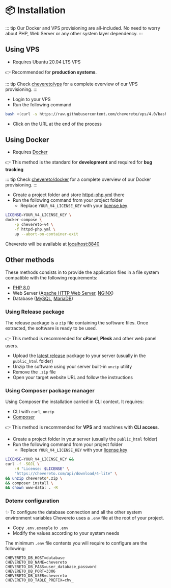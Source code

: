 # 📦 Installation

::: tip
Our Docker and VPS provisioning are all-included. No need to worry about PHP, Web Server or any other system layer dependency.
:::

## Using VPS

* Requires Ubuntu 20.04 LTS VPS

👉 Recommended for **production systems**.

::: tip
Check [chevereto/vps](https://github.com/chevereto/vps) for a complete overview of our VPS provisioning.
:::

* Login to your VPS
* Run the following command

```sh
bash <(curl -s https://raw.githubusercontent.com/chevereto/vps/4.0/bash.sh)
```

* Click on the URL at the end of the process

## Using Docker

* Requires [Docker](https://docs.docker.com/get-docker/)

👉 This method is the standard for **development** and required for **bug tracking**

::: tip
Check [chevereto/docker](https://github.com/chevereto/docker) for a complete overview of our Docker provisioning.
:::

* Create a project folder and store [httpd-php.yml](https://raw.githubusercontent.com/chevereto/docker/4.0/httpd-php.yml) there
* Run the following command from your project folder
  * Replace `YOUR_V4_LICENSE_KEY` with your [license key](https://chevereto.com/panel/license)

```sh
LICENSE=YOUR_V4_LICENSE_KEY \
docker-compose \
    -p chevereto-v4 \
    -f httpd-php.yml \
    up --abort-on-container-exit
```

Chevereto will be available at [localhost:8840](http://localhost:8840)

## Other methods

These methods consists in to provide the application files in a file system compatible with the following requirements:

* [PHP 8.0](https://www.php.net/releases/8.0)
* Web Server ([Apache HTTP Web Server](https://httpd.apache.org/), [NGiNX](https://nginx.org/))
* Database ([MySQL](https://www.mysql.com/), [MariaDB](https://mariadb.org/))

### Using Release package

The release package is a `zip` file containing the software files. Once extracted, the software is ready to be used.

👉 This method is recommended for **cPanel**, **Plesk** and other web panel users.

* Upload the [latest release](https://chevereto.com/panel/downloads) package to your server (usually in the `public_html` folder)
* Unzip the software using your server built-in `unzip` utility
* Remove the `.zip` file
* Open your target website URL and follow the instructions

### Using Composer package manager

Using Composer the installation carried in CLI context. It requires:

* CLI with `curl`, `unzip`
* [Composer](https://getcomposer.org/)

👉 This method is recommended for **VPS** and machines with **CLI access**.

* Create a project folder in your server (usually the `public_html` folder)
* Run the following command from your project folder
  * Replace `YOUR_V4_LICENSE_KEY` with your [license key](https://chevereto.com/panel/license)

```sh
LICENSE=YOUR_V4_LICENSE_KEY &&
curl -f -SOJL \
    -H "License: $LICENSE" \
    "https://chevereto.com/api/download/4-lite" \
&& unzip chevereto*.zip \
&& composer install \
&& chown www-data: . -R
```

### Dotenv configuration

✨ To configure the database connection and all the other system environment variables Chevereto uses a `.env` file at the root of your project.

* Copy `.env.example` to `.env`
* Modify the values according to your system needs

The minimum `.env` file contents you will require to configure are the following:

```plain
CHEVERETO_DB_HOST=database
CHEVERETO_DB_NAME=chevereto
CHEVERETO_DB_PASS=user_database_password
CHEVERETO_DB_PORT=3306
CHEVERETO_DB_USER=chevereto
CHEVERETO_DB_TABLE_PREFIX=chv_
```
